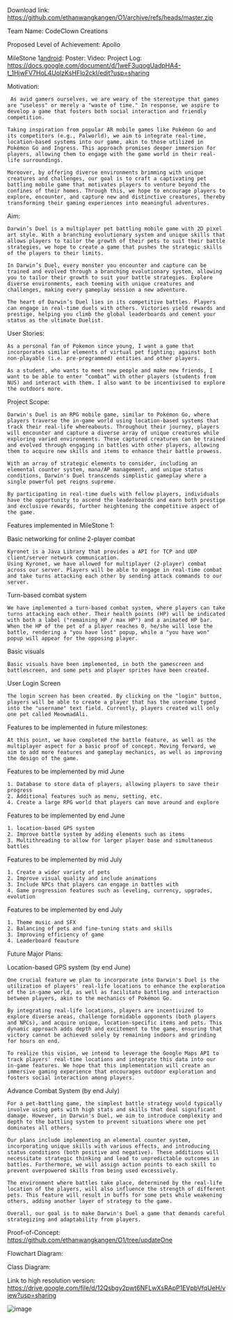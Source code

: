 Download link:
https://github.com/ethanwangkangen/O1/archive/refs/heads/master.zip

Team Name:
CodeClown Creations

Proposed Level of Achievement:
Apollo

MileStone 1[android](android):
Poster:
Video:
Project Log: https://docs.google.com/document/d/1weF3uqogUadpHA4-t_1HjwFV7HoL4UolzKsHFlo2ckI/edit?usp=sharing

Motivation:

	 As avid gamers ourselves, we are weary of the stereotype that games are "useless" or merely a "waste of time." In response, we aspire to develop a game that fosters both social interaction and friendly competition.

	Taking inspiration from popular AR mobile games like Pokémon Go and its competitors (e.g., Palworld), we aim to integrate real-time, location-based systems into our game, akin to those utilized in Pokémon Go and Ingress. This approach promises deeper immersion for players, allowing them to engage with the game world in their real-life surroundings.

	Moreover, by offering diverse environments brimming with unique creatures and challenges, our goal is to craft a captivating pet battling mobile game that motivates players to venture beyond the confines of their homes. Through this, we hope to encourage players to explore, encounter, and capture new and distinctive creatures, thereby transforming their gaming experiences into meaningful adventures.

Aim:

	Darwin’s Duel is a multiplayer pet battling mobile game with 2D pixel art style. With a branching evolutionary system and unique skills that allows players to tailor the growth of their pets to suit their battle strategies, we hope to create a game that pushes the strategic skills of the players to their limits. 	

	In Darwin’s Duel, every monster you encounter and capture can be trained and evolved through a branching evolutionary system, allowing you to tailor their growth to suit your battle strategies. Explore diverse environments, each teeming with unique creatures and challenges, making every gameplay session a new adventure.

	The heart of Darwin’s Duel lies in its competitive battles. Players can engage in real-time duels with others. Victories yield rewards and prestige, helping you climb the global leaderboards and cement your status as the ultimate Duelist.

User Stories:

	As a personal fan of Pokemon since young, I want a game that incorporates similar elements of virtual pet fighting; against both non-playable (i.e. pre-programmed) entities and other players.

	As a student, who wants to meet new people and make new friends, I want to be able to enter “combat” with other players (students from NUS) and interact with them. I also want to be incentivised to explore the outdoors more.

Project Scope:

	Darwin's Duel is an RPG mobile game, similar to Pokémon Go, where players traverse the in-game world using location-based systems that track their real-life whereabouts. Throughout their journey, players will encounter and capture a diverse array of unique creatures while exploring varied environments. These captured creatures can be trained and evolved through engaging in battles with other players, allowing them to acquire new skills and items to enhance their battle prowess.

	With an array of strategic elements to consider, including an elemental counter system, mana/AP management, and unique status conditions, Darwin's Duel transcends simplistic gameplay where a single powerful pet reigns supreme.

	By participating in real-time duels with fellow players, individuals have the opportunity to ascend the leaderboards and earn both prestige and exclusive rewards, further heightening the competitive aspect of the game.

Features implemented in MileStone 1:

Basic networking for online 2-player combat

	Kyronet is a Java Library that provides a API for TCP and UDP client/server network communication.	
 	Using Kyronet, we have allowed for multiplayer (2-player) combat across our server. Players will be able to engage in real-time combat and take turns attacking each other by sending attack commands to our server.  

Turn-based combat system

	We have implemented a turn-based combat system, where players can take turns attacking each other. Their health points (HP) will be indicated with both a label ("remaining HP / max HP") and a animated HP bar. When the HP of the pet of a player reaches 0, he/she will lose the battle, rendering a "you have lost" popup, while a "you have won" popup will appear for the opposing player.
 
Basic visuals

 	Basic visuals have been implemented, in both the gamescreen and battlescreen, and some pets and player sprites have been created. 
 
User Login Screen

	The login screen has been created. By clicking on the "login" button, players will be able to create a player that has the username typed into the "username" text field. Currently, players created will only one pet called MeowmadAli.


Features to be implemented in future milestones:

	At this point, we have completed the battle feature, as well as the multiplayer aspect for a basic proof of concept. Moving forward, we aim to add more features and gameplay mechanics, as well as improving the design of the game.

Features to be implemented by mid June
	
 	1. Database to store data of players, allowing players to save their progress
	2. Additional features such as menu, setting, etc.
	4. Create a large RPG world that players can move around and explore
 
Features to be implemented by end June
	
 	1. location-based GPS system
  	2. Improve battle system by adding elements such as items
   	3. Multithreading to allow for larger player base and simultaneous battles

Features to be implemented by mid July

	1. Create a wider variety of pets
 	2. Improve visual quality and include animations
  	3. Include NPCs that players can engage in battles with
   	4. Game progression features such as leveling, currency, upgrades, evolution

Features to be implemented by end July

	1. Theme music and SFX
	2. Balancing of pets and fine-tuning stats and skills
 	3. Improving efficiency of game
 	4. Leaderboard feauture

Future Major Plans:

Location-based GPS system (by end June)

	One crucial feature we plan to incorporate into Darwin's Duel is the utilization of players' real-life locations to enhance the exploration of the in-game world, as well as facilitate battling and interaction between players, akin to the mechanics of Pokémon Go.

	By integrating real-life locations, players are incentivized to explore diverse areas, challenge formidable opponents (both players and NPCs), and acquire unique, location-specific items and pets. This dynamic approach adds depth and excitement to the game, ensuring that victory cannot be achieved solely by remaining indoors and grinding for hours on end.

	To realize this vision, we intend to leverage the Google Maps API to track players' real-time locations and integrate this data into our in-game features. We hope that this implementation will create an immersive gaming experience that encourages outdoor exploration and fosters social interaction among players.

Advance Combat System (by end July) 

	For a pet-battling game, the simplest battle strategy would typically involve using pets with high stats and skills that deal significant damage. However, in Darwin's Duel, we aim to introduce complexity and depth to the battling system to prevent situations where one pet dominates all others.

	Our plans include implementing an elemental counter system, incorporating unique skills with various effects, and introducing status conditions (both positive and negative). These additions will necessitate strategic thinking and lead to unpredictable outcomes in battles. Furthermore, we will assign action points to each skill to prevent overpowered skills from being used excessively.

	The environment where battles take place, determined by the real-life location of the players, will also influence the strength of different pets. This feature will result in buffs for some pets while weakening others, adding another layer of strategy to the game.

	Overall, our goal is to make Darwin's Duel a game that demands careful strategizing and adaptability from players.

Proof-of-Concept: https://github.com/ethanwangkangen/O1/tree/updateOne

Flowchart Diagram:

Class Diagram:

Link to high resolution version: https://drive.google.com/file/d/12Qsbgy2pwt6NFLwXsRApP1EVpbVfqUeH/view?usp=sharing

![image](https://github.com/ethanwangkangen/O1/assets/118478459/f7e80ccc-8bf4-4977-bf3d-d0d1755a8b23)




